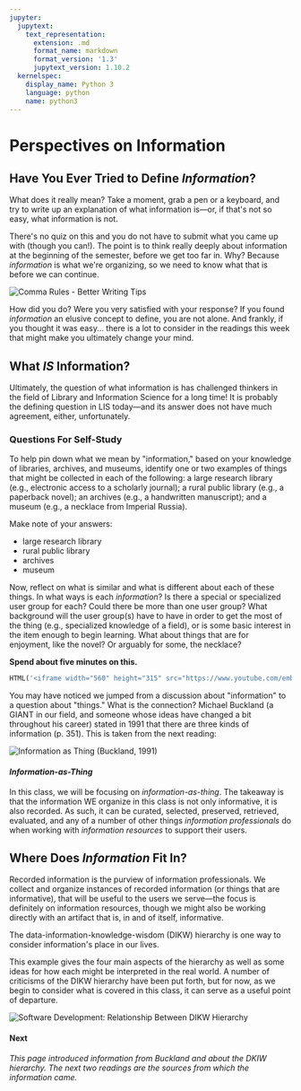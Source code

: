 ```yaml
---
jupyter:
  jupytext:
    text_representation:
      extension: .md
      format_name: markdown
      format_version: '1.3'
      jupytext_version: 1.10.2
  kernelspec:
    display_name: Python 3
    language: python
    name: python3
---
```


# Perspectives on Information

## Have You Ever Tried to Define _Information_?

What does it really mean? Take a moment, grab a pen or a keyboard, and try to write up an explanation of what information is—or, if that's not so easy, what information is not.

There's no quiz on this and you do not have to submit what you came up with (though you can!). The point is to think really deeply about information at the beginning of the semester, before we get too far in. Why? Because _information_ is what we're organizing, so we need to know what that is before we can continue.

![Comma Rules - Better Writing Tips](http://www.better-writing-tips.com/wp-content/uploads/2013/06/play-pause.jpg)


<!-- #region -->
How did you do? Were you very satisfied with your response? If you found _information_ an elusive concept to define, you are not alone. And frankly, if you thought it was easy... there is a lot to consider in the readings this week that might make you ultimately change your mind.

**What _IS_ Information?**
--------------------------

Ultimately, the question of what information is has challenged thinkers in the field of Library and Information Science for a long time! It is probably the defining question in LIS today—and its answer does not have much agreement, either, unfortunately.

### Questions For Self-Study

To help pin down what we mean by "information," based on your knowledge of libraries, archives, and museums, identify one or two examples of things that might be collected in each of the following: a large research library (e.g., electronic access to a scholarly journal); a rural public library (e.g., a paperback novel); an archives (e.g., a handwritten manuscript); and a museum (e.g., a necklace from Imperial Russia).

Make note of your answers:

*   large research library
*   rural public library
*   archives
*   museum

Now, reflect on what is similar and what is different about each of these things. In what ways is each _information_? Is there a special or specialized user group for each? Could there be more than one user group? What background will the user group(s) have to have in order to get the most of the thing (e.g., specialized knowledge of a field), or is some basic interest in the item enough to begin learning. What about things that are for enjoyment, like the novel? Or arguably for some, the necklace?



**Spend about five minutes on this.**

<!-- #endregion -->

```python
HTML('<iframe width="560" height="315" src="https://www.youtube.com/embed/_W0bSen8Qjg?rel=0&amp;controls=0&amp;showinfo=0" frameborder="0" allowfullscreen></iframe>')
```

You may have noticed we jumped from a discussion about "information" to a question about "things." What is the connection? Michael Buckland (a GIANT in our field, and someone whose ideas have changed a bit throughout his career) stated in 1991 that there are three kinds of information (p. 351). This is taken from the next reading:

![Information as Thing (Buckland, 1991)](https://missouri.instructure.com/courses/45003/files/7748371/download)

#### _**Information-as-Thing**_

In this class, we will be focusing on _information-as-thing_. The takeaway is that the information WE organize in this class is not only informative, it is also recorded. As such, it can be curated, selected, preserved, retrieved, evaluated, and any of a number of other things _information professionals_ do when working with _information resources_ to support their users.

**Where Does _Information_ Fit In?**
------------------------------------

Recorded information is the purview of information professionals. We collect and organize instances of recorded information (or things that are informative), that will be useful to the users we serve—the focus is definitely on information resources, though we might also be working directly with an artifact that is, in and of itself, informative.

The data-information-knowledge-wisdom (DIKW) hierarchy is one way to consider information's place in our lives.

This example gives the four main aspects of the hierarchy as well as some ideas for how each might be interpreted in the real world. A number of criticisms of the DIKW hierarchy have been put forth, but for now, as we begin to consider what is covered in this class, it can serve as a useful point of departure.

![Software Development: Relationship Between DIKW Hierarchy ](http://4.bp.blogspot.com/-121Js06FPac/VOwYkVGa6UI/AAAAAAAACFk/RHNQp1Je5T4/s1600/dikw.png)

#### **Next**

_This page introduced information from Buckland and about the DKIW hierarchy. The next two readings are the sources from which the information came._
